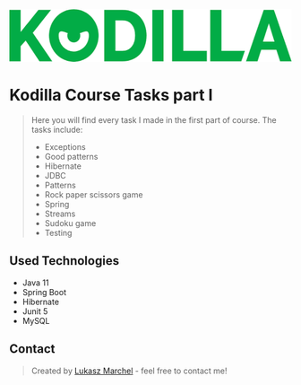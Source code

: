 <img src="logo.png" width="535" height="94">

# Kodilla Course Tasks part I
> Here you will find every task I made in the first part of course.
> The tasks include:
> - Exceptions
> - Good patterns
> - Hibernate
> - JDBC
> - Patterns
> - Rock paper scissors game
> - Spring
> - Streams
> - Sudoku game
> - Testing

## Used Technologies
- Java 11
- Spring Boot
- Hibernate
- Junit 5
- MySQL

## Contact
> Created by [Lukasz Marchel](https://lukasm1987.github.io/My-Web-Site/) - feel free to contact me!